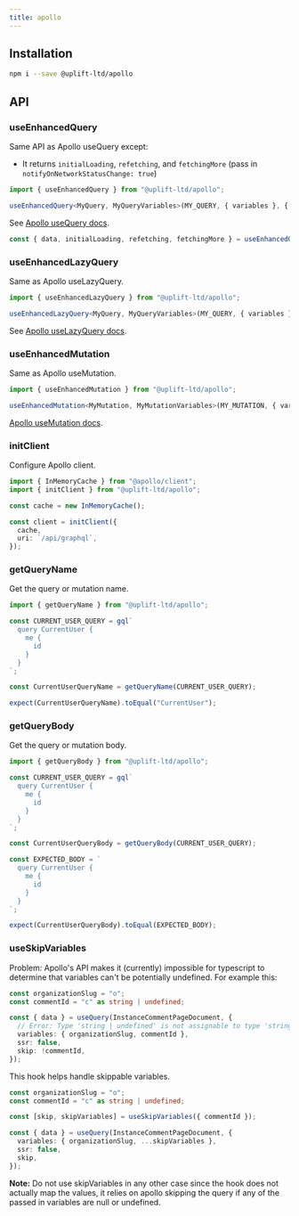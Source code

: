 ```yaml
---
title: apollo
---
```


## Installation

```sh
npm i --save @uplift-ltd/apollo
```

## API

### useEnhancedQuery

Same API as Apollo useQuery except:

- It returns `initialLoading`, `refetching`, and `fetchingMore` (pass in
  `notifyOnNetworkStatusChange: true`)

```ts
import { useEnhancedQuery } from "@uplift-ltd/apollo";

useEnhancedQuery<MyQuery, MyQueryVariables>(MY_QUERY, { variables }, { auth: false });
```

See [Apollo useQuery docs](https://www.apollographql.com/docs/react/api/react/hooks/#usequery).

```ts
const { data, initialLoading, refetching, fetchingMore } = useEnhancedQuery(MY_QUERY, { notifyOnNetworkStatusChange: true};
```

### useEnhancedLazyQuery

Same as Apollo useLazyQuery.

```ts
import { useEnhancedLazyQuery } from "@uplift-ltd/apollo";

useEnhancedLazyQuery<MyQuery, MyQueryVariables>(MY_QUERY, { variables });
```

See
[Apollo useLazyQuery docs](https://www.apollographql.com/docs/react/api/react/hooks/#uselazyquery).

### useEnhancedMutation

Same as Apollo useMutation.

```ts
import { useEnhancedMutation } from "@uplift-ltd/apollo";

useEnhancedMutation<MyMutation, MyMutationVariables>(MY_MUTATION, { variables }, { auth: false });
```

[Apollo useMutation docs](https://www.apollographql.com/docs/react/api/react/hooks/#usemutation).

### initClient

Configure Apollo client.

```ts
import { InMemoryCache } from "@apollo/client";
import { initClient } from "@uplift-ltd/apollo";

const cache = new InMemoryCache();

const client = initClient({
  cache,
  uri: `/api/graphql`,
});
```

### getQueryName

Get the query or mutation name.

```ts
import { getQueryName } from "@uplift-ltd/apollo";

const CURRENT_USER_QUERY = gql`
  query CurrentUser {
    me {
      id
    }
  }
`;

const CurrentUserQueryName = getQueryName(CURRENT_USER_QUERY);

expect(CurrentUserQueryName).toEqual("CurrentUser");
```

### getQueryBody

Get the query or mutation body.

```ts
import { getQueryBody } from "@uplift-ltd/apollo";

const CURRENT_USER_QUERY = gql`
  query CurrentUser {
    me {
      id
    }
  }
`;

const CurrentUserQueryBody = getQueryBody(CURRENT_USER_QUERY);

const EXPECTED_BODY = `
  query CurrentUser {
    me {
      id
    }
  }
`;

expect(CurrentUserQueryBody).toEqual(EXPECTED_BODY);
```

### useSkipVariables

Problem: Apollo's API makes it (currently) impossible for typescript to determine that variables
can't be potentially undefined. For example this:

```ts
const organizationSlug = "o";
const commentId = "c" as string | undefined;

const { data } = useQuery(InstanceCommentPageDocument, {
  // Error: Type 'string | undefined' is not assignable to type 'string'. Type 'undefined' is not assignable to type 'string'.ts(2322)
  variables: { organizationSlug, commentId },
  ssr: false,
  skip: !commentId,
});
```

This hook helps handle skippable variables.

```ts
const organizationSlug = "o";
const commentId = "c" as string | undefined;

const [skip, skipVariables] = useSkipVariables({ commentId });

const { data } = useQuery(InstanceCommentPageDocument, {
  variables: { organizationSlug, ...skipVariables },
  ssr: false,
  skip,
});
```

**Note:** Do not use skipVariables in any other case since the hook does not actually map the
values, it relies on apollo skipping the query if any of the passed in variables are null or
undefined.
